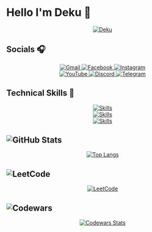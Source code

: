 # **Hello I'm Deku 🛌**

<p align="center">
  <a href="">
    <img src="https://media.giphy.com/media/EHHi29hCF0hlm/giphy.gif?cid=ecf05e475e2xazzw0oqq4fxhrp1whpzatdr6rljxmtdlr4ye&ep=v1_gifs_related&rid=giphy.gif&ct=g" alt="Deku">
  </a>
</p>

## **Socials 🎧️**

<p align="center">
  <a href="mailto:baominh262005@gmail.com">
    <img src="https://img.shields.io/badge/Gmail-%23D14836.svg?style=for-the-badge&logo=gmail&logoColor=white" alt="Gmail">
  </a>
  <a href="https://www.facebook.com/entes.steinla?locale=vi_VN">
    <img src="https://img.shields.io/badge/Facebook-%231877F2.svg?style=for-the-badge&logo=facebook&logoColor=white" alt="Facebook">
  </a>
  <a href="https://www.instagram.com/bminhh._.26/">
    <img src="https://img.shields.io/badge/Instagram-%23E4405F.svg?style=for-the-badge&logo=instagram&logoColor=white" alt="Instagram">
  </a><br>
  <a href="https://youtube.com">
    <img src="https://img.shields.io/badge/YouTube-%23FF0000.svg?style=for-the-badge&logo=youtube&logoColor=white" alt="YouTube">
  </a>
  <a href="https://discord.gg/SDvknNxY">
    <img src="https://img.shields.io/badge/Discord-%235865F2.svg?style=for-the-badge&logo=discord&logoColor=white" alt="Discord">
  </a>
  <a href="https://t.me/aratemashu">
    <img src="https://img.shields.io/badge/Telegram-%2326A5E4.svg?style=for-the-badge&logo=telegram&logoColor=white" alt="Telegram">
  </a>
  <!-- <a href="https://zalo.me">
    <img src="https://img.shields.io/badge/Zalo-%230077FF.svg?style=for-the-badge&logo=zalo&logoColor=white" alt="Zalo">
  </a> -->
  <!-- <a href="https://threads.net">
    <img src="https://img.shields.io/badge/Threads-%23000000.svg?style=for-the-badge&logo=threads&logoColor=white" alt="Threads">
  </a><br> -->
  <!-- <a href="https://spotify.com">
    <img src="https://img.shields.io/badge/Spotify-%231ED760.svg?style=for-the-badge&logo=spotify&logoColor=white" alt="Spotify">
  </a>
  <a href="https://soundcloud.com">
    <img src="https://img.shields.io/badge/SoundCloud-%23FF5500.svg?style=for-the-badge&logo=soundcloud&logoColor=white" alt="SoundCloud">
  </a> -->
</p>

## **Technical Skills 🐤**

<p align="center">
  <a href="https://skillicons.dev">
    <img src="https://skillicons.dev/icons?i=cpp,c,powershell,java,py" alt="Skills">
  </a><br>
  <a href="https://skillicons.dev">
    <img src="https://skillicons.dev/icons?i=html,css,js,bootstrap,ps" alt="Skills">
  </a><br>
  <a href="https://skillicons.dev">
    <img src="https://skillicons.dev/icons?i=vscode,github,git,discord,figma" alt="Skills">
  </a>
</p>

## ![GitHub Stats](https://img.shields.io/badge/GitHub_Stats-%23000000.svg?style=for-the-badge&logo=github&logoColor=white)

<p align="center">
  <a href="https://github.com/anuraghazra/github-readme-stats">
    <img src="https://github-readme-stats.vercel.app/api/top-langs/?username=Entes-steinla&layout=compact&theme=github_dark" alt="Top Langs">
  </a>
<!--   <a href="https://github-readme-streak-stats.herokuapp.com">
    <img src="https://github-readme-streak-stats.herokuapp.com/?user=Entes-steinla&theme=dark&hide_border=false" alt="GitHub Streak Stats">
  </a> -->
</p>

<!-- ![Deku's GitHub stats](https://github-readme-stats.vercel.app/api?username=Entes-steinla&show_icons=true&theme=github_dark) -->

## ![LeetCode](https://img.shields.io/badge/LeetCode-%23FFA116.svg?style=for-the-badge&logo=leetcode&logoColor=white)

<p align="center">
  <a href="https://leetcode.com/u/Entes-steinla/">
    <img src="https://leetcard.jacoblin.cool/Entes-steinla?ext=heatmap" alt="LeetCode">
  </a>
</p>

## ![Codewars](https://img.shields.io/badge/Codewars-%23AD2C27.svg?style=for-the-badge&logo=codewars&logoColor=white)

<p align="center">
  <a href="https://www.codewars.com/users/Entes-steinla">
    <img src="https://github.r2v.ch/codewars?user=Entes-steinla&name=true&top_languages=true&theme=dark&hide_clan=false&stroke=%23606060" alt="Codewars Stats">
  </a>
</p>

